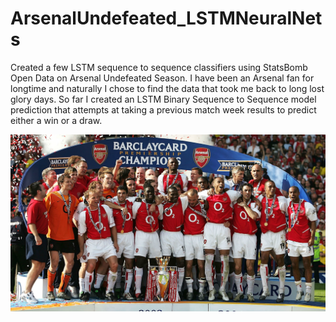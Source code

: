 # ArsenalUndefeated_LSTMNeuralNets

Created a few LSTM sequence to sequence classifiers using StatsBomb Open Data on Arsenal Undefeated Season.
I have been an Arsenal fan for longtime and naturally I chose to find the data that took me back to long lost glory days.
So far I created an LSTM Binary Sequence to Sequence model prediction that attempts at taking a previous match week results to predict either a win or a draw.

![](./../images/arsenal-invincibles.jpg)
